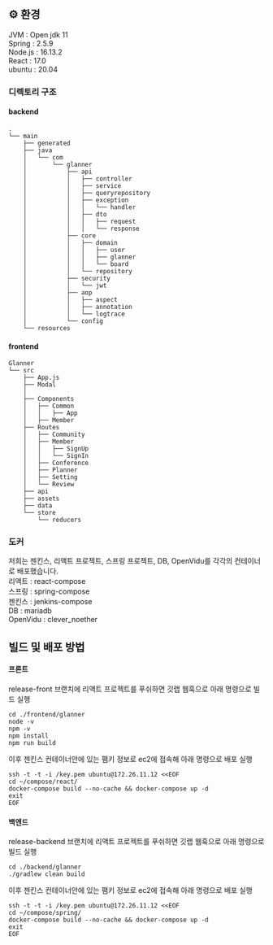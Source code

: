 ## ⚙️ 환경
JVM : Open jdk 11 <br>
Spring : 2.5.9 <br>
Node.js : 16.13.2 <br>
React : 17.0 <br>
ubuntu : 20.04 <br>

### 디렉토리 구조
#### backend
```
.
└── main
    ├── generated
    ├── java
    │   └── com
    │       └── glanner
    │           ├── api
    │           │   ├── controller
    │           │   ├── service
    │           │   ├── queryrepository
    │           │   ├── exception
    │           │   │   └── handler
    │           │   ├── dto
    │           │   │   ├── request
    │           │   │   └── response
    │           ├── core
    │           │   ├── domain
    │           │   │   ├── user
    │           │   │   ├── glanner
    │           │   │   └── board
    │           │   └── repository
    │           ├── security
    │           │   └── jwt
    │           ├── aop
    │           │   ├── aspect
    │           │   ├── annotation
    │           │   └── logtrace
    │           └── config
    └── resources
```

#### frontend
```
Glanner
└── src
    ├── App.js
    ├── Modal
    │	
    ├── Components 
    │   ├── Common
    │   │   ├── App
    │   ├── Member
    ├── Routes
    │   ├── Community
    │   ├── Member
    │   │   ├── SignUp
    │   │   └── SignIn
    │   ├── Conference
    │   ├── Planner
    │   ├── Setting
    │   └── Review
    ├── api
    ├── assets
    ├── data
    └── store
        └── reducers
```
### 도커
저희는 젠킨스, 리액트 프로젝트, 스프링 프로젝트, DB, OpenVidu를 각각의 컨테이너로 배포했습니다. <br>
리액트 : react-compose <br>
스프링 : spring-compose <br>
젠킨스 : jenkins-compose <br>
DB : mariadb <br>
OpenVidu : clever_noether <br>

## 빌드 및 배포 방법
#### 프론트 <br>
release-front 브랜치에 리액트 프로젝트를 푸쉬하면 깃랩 웹훅으로 아래 명령으로 빌드 실행 <br>

```
cd ./frontend/glanner
node -v
npm -v
npm install
npm run build
```

이후 젠킨스 컨테이너안에 있는 팸키 정보로 ec2에 접속해 아래 명령으로 배포 실행 <br>

```
ssh -t -t -i /key.pem ubuntu@172.26.11.12 <<EOF
cd ~/compose/react/
docker-compose build --no-cache && docker-compose up -d
exit
EOF
```

#### 백엔드
release-backend 브랜치에 리액트 프로젝트를 푸쉬하면 깃랩 웹훅으로 아래 명령으로 빌드 실행 <br>

```
cd ./backend/glanner
./gradlew clean build
```
이후 젠킨스 컨테이너안에 있는 팸키 정보로 ec2에 접속해 아래 명령으로 배포 실행 <br>

```
ssh -t -t -i /key.pem ubuntu@172.26.11.12 <<EOF
cd ~/compose/spring/
docker-compose build --no-cache && docker-compose up -d
exit
EOF
```
